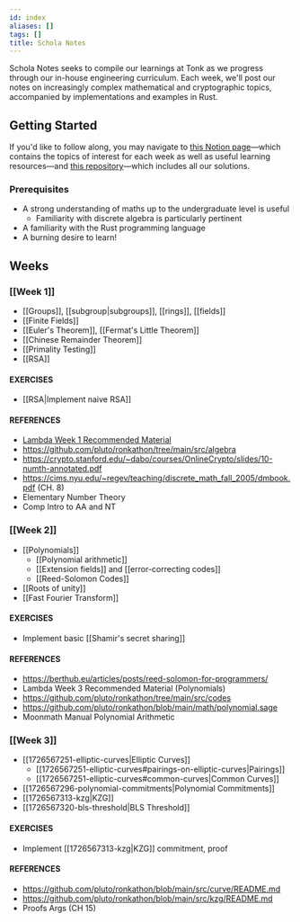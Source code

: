 ```yaml
---
id: index
aliases: []
tags: []
title: Schola Notes
---
```


Schola Notes seeks to compile our learnings at Tonk as we progress through our in-house engineering curriculum. Each week, we'll post our notes on increasingly complex mathematical and cryptographic topics, accompanied by implementations and examples in Rust.

## Getting Started
If you'd like to follow along, you may navigate to [this Notion page](https://www.notion.so/tonk/Foundation-for-Applied-Cryptography-0a33951054b84cd68c3e030bed945003)—which contains the topics of interest for each week as well as useful learning resources—and [this repository](https://github.com/tonk-gg/schola)—which includes all our solutions.

### Prerequisites
- A strong understanding of maths up to the undergraduate level is useful
    - Familiarity with discrete algebra is particularly pertinent
- A familiarity with the Rust programming language
- A burning desire to learn!

## Weeks
### [[Week 1]]
- [[Groups]], [[subgroup|subgroups]], [[rings]], [[fields]]
- [[Finite Fields]]
- [[Euler's Theorem]], [[Fermat's Little Theorem]]
- [[Chinese Remainder Theorem]]
- [[Primality Testing]]
- [[RSA]]

#### EXERCISES
- [[RSA|Implement naive RSA]]

#### REFERENCES
- [Lambda Week 1 Recommended Material](https://github.com/lambdaclass/sparkling_water_bootcamp)
- https://github.com/pluto/ronkathon/tree/main/src/algebra
- https://crypto.stanford.edu/~dabo/courses/OnlineCrypto/slides/10-numth-annotated.pdf
- https://cims.nyu.edu/~regev/teaching/discrete_math_fall_2005/dmbook.pdf (CH. 8)
- Elementary Number Theory
- Comp Intro to AA and NT

### [[Week 2]]
- [[Polynomials]]
    - [[Polynomial arithmetic]]
    - [[Extension fields]] and [[error-correcting codes]]
    - [[Reed-Solomon Codes]]
- [[Roots of unity]]
- [[Fast Fourier Transform]]

#### EXERCISES
- Implement basic [[Shamir's secret sharing]]

#### REFERENCES
- https://berthub.eu/articles/posts/reed-solomon-for-programmers/
- Lambda Week 3 Recommended Material (Polynomials)
- https://github.com/pluto/ronkathon/tree/main/src/codes
- https://github.com/pluto/ronkathon/blob/main/math/polynomial.sage
- Moonmath Manual Polynomial Arithmetic

### [[Week 3]]
- [[1726567251-elliptic-curves|Elliptic Curves]]
    - [[1726567251-elliptic-curves#pairings-on-elliptic-curves|Pairings]]
    - [[1726567251-elliptic-curves#common-curves|Common Curves]]
- [[1726567296-polynomial-commitments|Polynomial Commitments]]
- [[1726567313-kzg|KZG]]
- [[1726567320-bls-threshold|BLS Threshold]]

#### EXERCISES
- Implement [[1726567313-kzg|KZG]] commitment, proof

#### REFERENCES
- https://github.com/pluto/ronkathon/blob/main/src/curve/README.md
- https://github.com/pluto/ronkathon/blob/main/src/kzg/README.md
- Proofs Args (CH 15)

